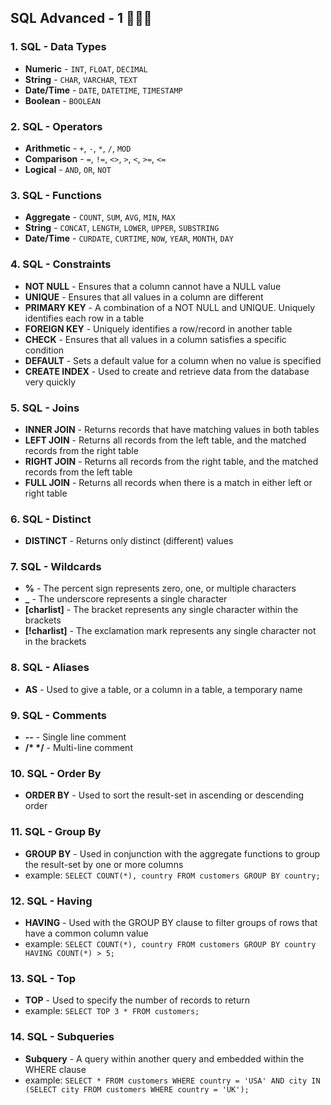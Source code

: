 ## SQL Advanced - 1 🚀👩‍🚀

### 1. SQL - Data Types

- **Numeric** - `INT`, `FLOAT`, `DECIMAL`
- **String** - `CHAR`, `VARCHAR`, `TEXT`
- **Date/Time** - `DATE`, `DATETIME`, `TIMESTAMP`
- **Boolean** - `BOOLEAN`

### 2. SQL - Operators

- **Arithmetic** - `+`, `-`, `*`, `/`, `MOD`
- **Comparison** - `=`, `!=`, `<>`, `>`, `<`, `>=`, `<=`
- **Logical** - `AND`, `OR`, `NOT`

### 3. SQL - Functions

- **Aggregate** - `COUNT`, `SUM`, `AVG`, `MIN`, `MAX`
- **String** - `CONCAT`, `LENGTH`, `LOWER`, `UPPER`, `SUBSTRING`
- **Date/Time** - `CURDATE`, `CURTIME`, `NOW`, `YEAR`, `MONTH`, `DAY`

### 4. SQL - Constraints

- **NOT NULL** - Ensures that a column cannot have a NULL value
- **UNIQUE** - Ensures that all values in a column are different
- **PRIMARY KEY** - A combination of a NOT NULL and UNIQUE. Uniquely identifies each row in a table
- **FOREIGN KEY** - Uniquely identifies a row/record in another table
- **CHECK** - Ensures that all values in a column satisfies a specific condition
- **DEFAULT** - Sets a default value for a column when no value is specified
- **CREATE INDEX** - Used to create and retrieve data from the database very quickly

### 5. SQL - Joins

- **INNER JOIN** - Returns records that have matching values in both tables
- **LEFT JOIN** - Returns all records from the left table, and the matched records from the right table
- **RIGHT JOIN** - Returns all records from the right table, and the matched records from the left table
- **FULL JOIN** - Returns all records when there is a match in either left or right table

### 6. SQL - Distinct

- **DISTINCT** - Returns only distinct (different) values

### 7. SQL - Wildcards

- **%** - The percent sign represents zero, one, or multiple characters
- **\_** - The underscore represents a single character
- **[charlist]** - The bracket represents any single character within the brackets
- **[!charlist]** - The exclamation mark represents any single character not in the brackets

### 8. SQL - Aliases

- **AS** - Used to give a table, or a column in a table, a temporary name

### 9. SQL - Comments

- **--** - Single line comment
- **/\* \*/** - Multi-line comment

### 10. SQL - Order By

- **ORDER BY** - Used to sort the result-set in ascending or descending order

### 11. SQL - Group By

- **GROUP BY** - Used in conjunction with the aggregate functions to group the result-set by one or more columns
- example: `SELECT COUNT(*), country FROM customers GROUP BY country;`

### 12. SQL - Having

- **HAVING** - Used with the GROUP BY clause to filter groups of rows that have a common column value
- example: `SELECT COUNT(*), country FROM customers GROUP BY country HAVING COUNT(*) > 5;`

### 13. SQL - Top

- **TOP** - Used to specify the number of records to return
- example: `SELECT TOP 3 * FROM customers;`

### 14. SQL - Subqueries

- **Subquery** - A query within another query and embedded within the WHERE clause
- example: `SELECT * FROM customers WHERE country = 'USA' AND city IN (SELECT city FROM customers WHERE country = 'UK');`

